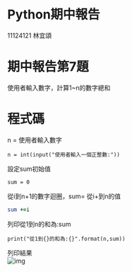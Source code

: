 # Python期中報告
11124121 林宜頌
# 期中報告第7題
使用者輸入數字，計算1~n的數字總和
# 程式碼
n = 使用者輸入數字  
```
n = int(input("使用者輸入一個正整數:"))
```

設定sum初始值  
```
sum = 0
```

從i到n+1的數字迴圈，sum= 從i+到n的值  
```for i in range(1,n+1):
sum +=i
```

列印從1到n的和為:sum  
```
print("從1到{}的和為:{}".format(n,sum))
```

列印結果  
![img](https://github.com/kurumicute/Ex-7-text/assets/90886946/eb129f9b-722f-4939-a057-7ab1ba96e619)
